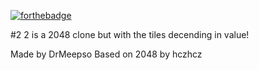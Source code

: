 [![forthebadge](https://forthebadge.com/images/badges/gluten-free.svg)](https://forthebadge.com)


#2
2 is a 2048 clone but with the tiles decending in value!

Made by DrMeepso Based on 2048 by hczhcz
